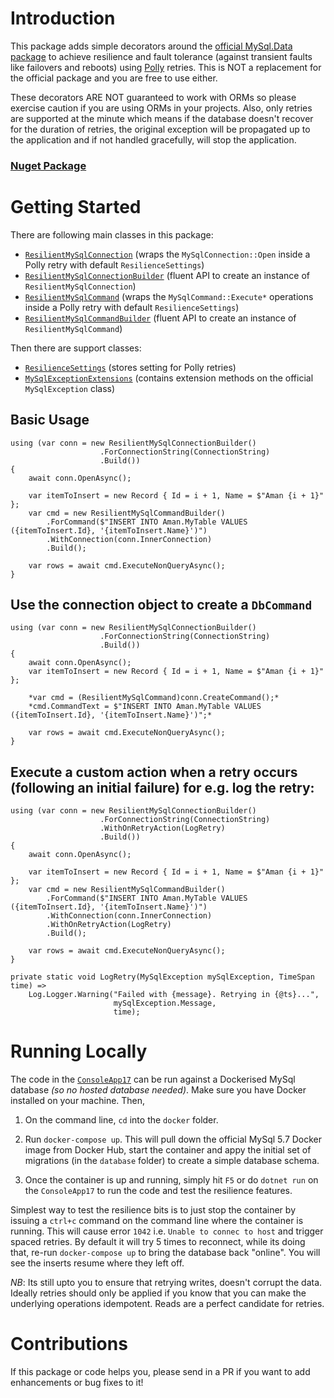 # Introduction 
This package adds simple decorators around the [official MySql.Data package](https://www.nuget.org/packages/MySql.Data/) to achieve resilience and fault tolerance (against transient faults like failovers and reboots) using [Polly](https://github.com/App-vNext/Polly) retries. This is NOT a replacement for the official package and you are free to use either.

These decorators ARE NOT guaranteed to work with ORMs so please exercise caution if you are using ORMs in your projects. Also, only retries are supported at the minute which means if the database doesn't recover for the duration of retries, the original exception will be propagated up to the application and if not handled gracefully, will stop the application.

### [Nuget Package](https://www.nuget.org/packages/ResilienceDecorators.MySql/)

# Getting Started

There are following main classes in this package:

- [`ResilientMySqlConnection`](ResilienceDecorators.MySql/ResilientMySqlConnection.cs) (wraps the `MySqlConnection::Open` inside a Polly retry with default `ResilienceSettings`)
- [`ResilientMySqlConnectionBuilder`](ResilienceDecorators.MySql/ResilientMySqlConnectionBuilder.cs) (fluent API to create an instance of `ResilientMySqlConnection`)
- [`ResilientMySqlCommand`](ResilienceDecorators.MySql/ResilientMySqlCommand.cs) (wraps the `MySqlCommand::Execute*` operations inside a Polly retry with default `ResilienceSettings`)
- [`ResilientMySqlCommandBuilder`](ResilienceDecorators.MySql/ResilientMySqlCommandBuilder.cs) (fluent API to create an instance of `ResilientMySqlCommand`)

Then there are support classes:

- [`ResilienceSettings`](ResilienceDecorators.MySql/ResilienceSettings.cs) (stores setting for Polly retries)
- [`MySqlExceptionExtensions`](ResilienceDecorators.MySql/MySqlExceptionExtensions.cs) (contains extension methods on the official `MySqlException` class)

## Basic Usage

```
using (var conn = new ResilientMySqlConnectionBuilder()
                    .ForConnectionString(ConnectionString)                    
                    .Build())
{
    await conn.OpenAsync();

    var itemToInsert = new Record { Id = i + 1, Name = $"Aman {i + 1}" };
    var cmd = new ResilientMySqlCommandBuilder()
        .ForCommand($"INSERT INTO Aman.MyTable VALUES ({itemToInsert.Id}, '{itemToInsert.Name}')")
        .WithConnection(conn.InnerConnection)        
        .Build();

    var rows = await cmd.ExecuteNonQueryAsync();    
}
```
## Use the connection object to create a `DbCommand`

```
using (var conn = new ResilientMySqlConnectionBuilder()
                    .ForConnectionString(ConnectionString)                    
                    .Build())
{
    await conn.OpenAsync();
    var itemToInsert = new Record { Id = i + 1, Name = $"Aman {i + 1}" };

    *var cmd = (ResilientMySqlCommand)conn.CreateCommand();*
    *cmd.CommandText = $"INSERT INTO Aman.MyTable VALUES ({itemToInsert.Id}, '{itemToInsert.Name}')";*    

    var rows = await cmd.ExecuteNonQueryAsync();    
}
```

## Execute a custom action when a retry occurs (following an initial failure) for e.g. log the retry:

```
using (var conn = new ResilientMySqlConnectionBuilder()
                    .ForConnectionString(ConnectionString)
                    .WithOnRetryAction(LogRetry)                    
                    .Build())
{
    await conn.OpenAsync();

    var itemToInsert = new Record { Id = i + 1, Name = $"Aman {i + 1}" };
    var cmd = new ResilientMySqlCommandBuilder()
        .ForCommand($"INSERT INTO Aman.MyTable VALUES ({itemToInsert.Id}, '{itemToInsert.Name}')")
        .WithConnection(conn.InnerConnection)
        .WithOnRetryAction(LogRetry)
        .Build();

    var rows = await cmd.ExecuteNonQueryAsync();    
}

private static void LogRetry(MySqlException mySqlException, TimeSpan time) =>
    Log.Logger.Warning("Failed with {message}. Retrying in {@ts}...",
                       mySqlException.Message,
                       time);
```


# Running Locally

The code in the [`ConsoleApp17`](ConsoleApp17/Program.cs) can be run against a Dockerised MySql database _(so no hosted database needed)_. Make sure you have Docker installed on your machine. Then,

1. On the command line, `cd` into the `docker` folder.

2. Run `docker-compose up`. This will pull down the official MySql 5.7 Docker image from Docker Hub, start the container and appy the initial set of migrations (in the `database` folder) to create a simple database schema.

3. Once the container is up and running, simply hit `F5` or do `dotnet run` on the `ConsoleApp17` to run the code and test the resilience features.

Simplest way to test the resilience bits is to just stop the container by issuing a `ctrl+c` command on the command line where the container is running. This will cause error `1042` i.e. `Unable to connec to host` and trigger spaced retries. By default it will try 5 times to reconnect, while its doing that, re-run `docker-compose up` to bring the database back "online". You will see the inserts resume where they left off.

*NB*: Its still upto you to ensure that retrying writes, doesn't corrupt the data. Ideally retries should only be applied if you know that you can make the underlying operations idempotent. Reads are a perfect candidate for retries.


# Contributions

If this package or code helps you, please send in a PR if you want to add enhancements or bug fixes to it!